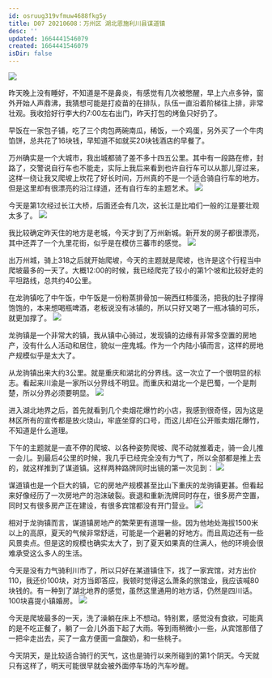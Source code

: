 ```yaml
---
id: osruug319vfmuw4688fkg5y
title: D07 20210608：万州区 湖北恩施利川县谋道镇
desc: ''
updated: 1664441546079
created: 1664441546079
isDir: false
---
```

![](https://gitee.com/waterchinap/g318/raw/master/0608.png#id=cqzqT&originHeight=727&originWidth=1364&originalType=binary&ratio=1&status=done&style=none)


昨天晚上没有睡好，不知道是不是鼻炎，有感觉有几次被憋醒，早上六点多钟，窗外开始人声鼎沸，我猜想可能是打疫苗的在排队，队伍一直沿着阶梯往上排，非常壮观。我收拾好行李大约7:00左右出门，昨天打包的烤鱼只好扔了。


早饭在一家包子铺，吃了三个肉包两碗南瓜，稀饭，一个鸡蛋，另外买了一个牛肉馅饼，总共花了16块钱，早知道不如就买20块钱酒店的早餐了。

万州确实是一个大城市，我出城都骑了差不多十四五公里。其中有一段路在修，封路了，交警说自行车也不能走，实际上我后来看到也许自行车可以从那儿穿过来，这样一绕让我又爬坡上坎花了好长时间，万州真的不是一个适合骑自行车的地方。但是这里却有很漂亮的沿江绿道，还有自行车的主题艺术。
![](https://gitee.com/waterchinap/g318/raw/master/IMG_20210608_075940.jpg#height=4624&id=N9KIb&originHeight=4624&originWidth=3472&originalType=binary&ratio=1&status=done&style=none&width=3472)

今天是第1次经过长江大桥，后面还会有几次，这长江是比咱们一般的江是要壮观太多了。
![](https://gitee.com/waterchinap/g318/raw/master/IMG_20210608_075629.jpg#id=cQIkr&originHeight=3472&originWidth=4624&originalType=binary&ratio=1&status=done&style=none)

我比较确定昨天住的地方是老城，今天才到了万州新城。新开发的房子都很漂亮，其中还弄了一个九里花街，似乎是在模仿三蕃市的感觉。
![](https://gitee.com/waterchinap/g318/raw/master/IMG_20210608_082515.jpg#id=GRVRS&originHeight=4624&originWidth=3472&originalType=binary&ratio=1&status=done&style=none)


出万州城，骑上318之后就开始爬坡，今天的主题就是爬坡，也许是这个行程当中爬坡最多的一天了。大概12:00的时候，我已经爬完了较小的第1个坡和比较好走的平坦路线，总共约40公里。


在龙驹镇吃了中午饭，中午饭是一份粉蒸排骨加一碗西红柿蛋汤，把我的肚子撑得饱饱的，本来想喝瓶啤酒，老板说没有冰镇的，所以只好又喝了一瓶冰镇的可乐，就更加撑了。
![](https://gitee.com/waterchinap/g318/raw/master/IMG_20210608_120907.jpg#id=wQVDg&originHeight=4624&originWidth=3472&originalType=binary&ratio=1&status=done&style=none)


龙驹镇是一个非常大的镇，我从镇中心骑过，发现镇的边缘有非常多空置的房地产，没有什么人活动和居住，貌似一座鬼城。作为一个内陆小镇而言，这样的房地产规模似乎是太大了。


从龙驹镇出来大约3公里。就是重庆和湖北的分界线。这一次立了一个很明显的标志。看起来川渝是一家所以分界线不明显。而重庆和湖北一个是巴蜀，一个是荆楚，所以分界必须要明显。
![](https://gitee.com/waterchinap/g318/raw/master/IMG_20210608_135430.jpg#id=IVJGc&originHeight=4624&originWidth=3472&originalType=binary&ratio=1&status=done&style=none)


进入湖北地界之后，首先就看到几个卖烟花爆竹的小店，我感到很奇怪，因为这是林区所有的宣传都是放火烧山，牢底坐穿的口号，而这儿却在公开贩卖烟花爆竹，不知道是什么道理。


下午的主题就是一直不停的爬坡、以各种姿势爬坡、爬不动就推着走，骑一会儿推一会儿。到最后4公里的时候，我几乎已经完全没有力气了，所以全部都是推上去的，就这样推到了谋道镇。这样两种路牌同时出镜的第一次见到：
![](https://gitee.com/waterchinap/g318/raw/master/IMG_20210608_160128.jpg#id=GZzih&originHeight=4624&originWidth=3472&originalType=binary&ratio=1&status=done&style=none)


谋道镇也是一个巨大的镇，它的房地产规模甚至比山下重庆的龙驹镇更甚。但看起来好像经历了一次房地产的泡沫破裂。衰退和重新洗牌同时存在，很多房产空置，同时又有很多房产正在建设，有很多宾馆都没有开门营业。
![](https://gitee.com/waterchinap/g318/raw/master/IMG_20210608_172346.jpg#id=tjHFP&originHeight=4624&originWidth=3472&originalType=binary&ratio=1&status=done&style=none)


相对于龙驹镇而言，谋道镇房地产的繁荣更有道理一些。因为他地处海拔1500米以上的高原，夏天的气候非常舒适，可能是一个避暑的好地方。而且周边还有一些风景卖点。但是这的规模也确实太大了，到了夏天如果真的住满人，他的环境会很难承受这么多人的生活。


今天是没有力气骑利川市了，所以只好在某道镇住下，找了一家宾馆，对方出价110，我还价100块，对方当即答应，我顿时觉得这么萧条的旅馆业，我应该喊80块钱的。有一种到了湖北地界的感觉，虽然这里通用的地方话，仍然是四川话。100块喜提小镇婚房。
![](https://gitee.com/waterchinap/g318/raw/master/IMG_20210608_183600.jpg#height=4624&id=KC4L1&originHeight=4624&originWidth=3472&originalType=binary&ratio=1&status=done&style=none&width=3472)


今天是爬坡最多的一天，洗了澡躺在床上不想动。特别累，感觉没有食欲，可能真的是不吃正餐了，躺了一会儿外面下起了大雨。等到雨稍微小一些，从宾馆那借了一把伞走出去，买了一盒方便面一盒酸奶，和一些桃子。


今天阴天，是比较适合骑行的天气，这也是骑行以来所碰到的第1个阴天。今天就只有这样了，明天可能很早就会被外面停车场的汽车吵醒。
